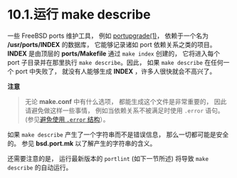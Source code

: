 # 10.1.运行 make describe

一些 FreeBSD  ports 维护工具， 例如 [portupgrade(1)](https://www.freebsd.org/cgi/man.cgi?query=portupgrade&sektion=1&format=html)， 依赖于一个名为 **/usr/ports/INDEX** 的数据库， 它能够记录诸如 port 依赖关系之类的项目。 **INDEX** 是由顶层的 **ports/Makefile** 通过 `make index` 创建的， 它将进入每个 port 子目录并在那里执行 `make describe`。因此， 如果 `make describe` 在任何一个 port 中失败了， 就没有人能够生成 **INDEX** ，许多人很快就会不高兴了。

**注意**

>无论 **make.conf** 中有什么选项， 都能生成这个文件是非常重要的， 因此请避免做这样一些事情， 例如当依赖关系不被满足时使用 `.error` 语句。(参见[避免使用 `.error` 结构](https://docs.freebsd.org/en/books/porters-handbook/porting-dads/index.html#dads-dot-error)）。

如果 `make describe` 产生了一个字符串而不是错误信息， 那么一切都可能是安全的。
参见 **bsd.port.mk** 以了解产生的字符串的含义。

还需要注意的是， 运行最新版本的 `portlint` (如下一节所述) 将导致 `make describe` 的自动运行。

